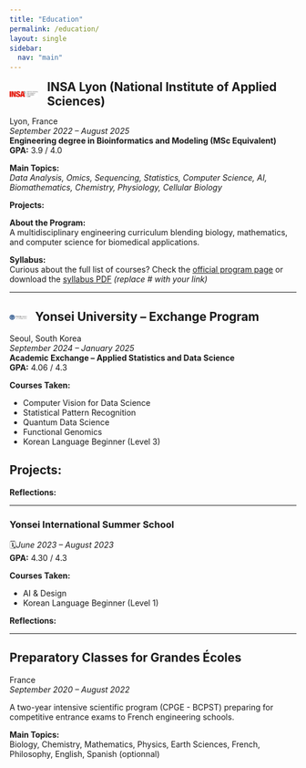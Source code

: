 ```yaml
---
title: "Education"
permalink: /education/
layout: single
sidebar:
  nav: "main"
---
```


<div style="display: flex; align-items: center; gap: 1rem;">
  <img src="/pictures/insa_logo.png" alt="INSA Logo" width="50">
  <h2 style="margin: 0;">INSA Lyon (National Institute of Applied Sciences)</h2>
</div>

Lyon, France  
*September 2022 – August 2025*  
**Engineering degree in Bioinformatics and Modeling (MSc Equivalent)**  
**GPA:** 3.9 / 4.0

**Main Topics:**  
_Data Analysis, Omics, Sequencing, Statistics, Computer Science, AI, Biomathematics, Chemistry, Physiology, Cellular Biology_

**Projects:**  

**About the Program:**  
A multidisciplinary engineering curriculum blending biology, mathematics, and computer science for biomedical applications.

**Syllabus:**  
Curious about the full list of courses? Check the [official program page](#) or download the [syllabus PDF](#) *(replace # with your link)*

---

## <img src="/assets/images/yonsei_logo.png" alt="Yonsei Logo" width="30" style="vertical-align: middle; margin-right: 10px;"> Yonsei University – Exchange Program

Seoul, South Korea  
*September 2024 – January 2025*  
**Academic Exchange – Applied Statistics and Data Science**  
**GPA:** 4.06 / 4.3

**Courses Taken:**  
- Computer Vision for Data Science  
- Statistical Pattern Recognition  
- Quantum Data Science  
- Functional Genomics  
- Korean Language Beginner (Level 3)

**Projects:**  
- 

**Reflections:**  


---

### Yonsei International Summer School

🗓*June 2023 – August 2023*  
**GPA:** 4.30 / 4.3

**Courses Taken:**  
- AI & Design  
- Korean Language Beginner (Level 1)

**Reflections:**  


---

## Preparatory Classes for Grandes Écoles

France  
*September 2020 – August 2022*

A two-year intensive scientific program (CPGE - BCPST) preparing for competitive entrance exams to French engineering schools.

**Main Topics:**  
Biology, Chemistry, Mathematics, Physics, Earth Sciences, French, Philosophy, English, Spanish (optionnal)








